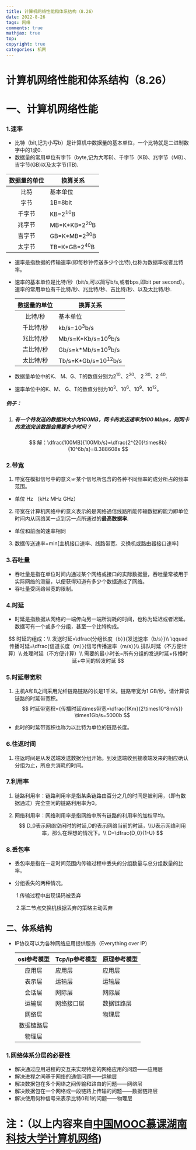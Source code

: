 ```yaml
---
title: 计算机网络性能和体系结构（8.26）
date: 2022-8-26
tags: 网络
comments: true
mathjax: true
top: 
copyright: true
categories: 机网
---
```

# 计算机网络性能和体系结构（8.26）
# 一、计算机网络性能
###  1.速率
* 比特（bit,记为小写b）是计算机中数据量的基本单位，一个比特就是二进制数字中的1或0.
* 数据量的常用单位有字节（byte,记为大写B)、千字节（KB)、兆字节（MB）、吉字节(GB)以及太字节(TB).
<!--more-->
  

  | 数据量的单位 | 换算关系       |
  | :----------: | -------------- |
  |     比特     | 基本单位       |
  |     字节     | 1B=8bit        |
  |    千字节    | KB=2<sup>10</sup>B      |
  |    兆字节    | MB=K*KB=2<sup>20</sup>B |
  |    吉字节    | GB=K*MB=2<sup>30</sup>B |
  |    太字节    | TB=K*GB=2<sup>40</sup>B |

  
* 速率是指数据的传输速率(即每秒钟传送多少个比特),也称为数据率或者比特率。

* 速率的基本单位是比特/秒（bit/s,可以简写b/s,或者bps,即bit per second）。速率的常用单位有千比特/秒、兆比特/秒、吉比特/秒、以及太比特/秒.



  | 数据量的单位 | 换算关系              |
  | :----------: | --------------------- |
  |   比特/秒    | 基本单位              |
  |  千比特/秒   | kb/s=10<sup>3</sup>b/s         |
  |  兆比特/秒   | Mb/s=K*Kb/s=10<sup>6</sup>b/s  |
  |  吉比特/秒   | Gb/s=k*Mb/s=10<sup>9</sup>b/s  |
  |  太比特/秒   | Tb/s=K*Gb/s=10<sup>12</sup>b/s |

* 数据量单位中的K、 M、G、T的数值分别为2<sup>10</sup>、2<sup>20</sup>、 2 <sup>30</sup>、2 <sup>40</sup>.
* 速率单位中的K、M、 G、T的数值分别为10<sup>3</sup>、10<sup>6</sup>、10<sup>9</sup>、10<sup>12</sup>。

#####  例子：

1. ##### 有一个待发送的数据块大小为100MB，网卡的发送速率为100 Mbps，则网卡的发送完该数据会需要多少时间？

   

$$
解：\dfrac{100MB}{100Mb/s}=\dfrac{2^{20}\times8b}{10^6b/s}=8.388608s
$$

###  2.带宽

1. 带宽在模拟信号中的意义☞某个信号所包含的各种不同频率的成分所占的频率范围。

* 单位 Hz （kHz MHz GHz）

2.  带宽在计算机网络中的意义表示的是网络通信线路所能传输数据的能力即单位时间内从网络某一点到另一点所通过的**最高数据率**.

*  单位和前面的速率相同

3. 数据传送速率=min[主机接口速率、线路带宽、交换机或路由器接口速率]

###  3.吞吐量

* 吞吐量是指在单位时间内通过某个网络或接口的实际数据量，吞吐量常被用于实际网络的测量，以便获得知道有多少个数据通过了网络。
* 吞吐量受网络带宽的限制。

###  4.时延

* 时延是指数据从网络的一端传向另一端所消耗的时间，也称为延迟或者迟延。数据可有一个或多个分组，甚至一个比特构成。

  

$$
时延的组成：\\
发送时延=\dfrac{分组长度（b）}{发送速率（b/s）}\\
\qquad传播时延=\dfrac{信道长度（m）}{信号传播速率（m/s）}\\
排队时延（不方便计算）\\
处理时延（不方便计算）\\
需要的最小时长=所有分组的发送时延+传播时延+中间的转发时延
$$

 ###  5.时延带宽积

1. 主机A和B之间采用光纤链路链路的长是1千米。链路带宽为1 GB/秒。请计算该链路的时延带宽积。
   $$
   时延带宽积={传播时延\times带宽=\dfrac{1Km}{2\times10^8m/s}} \times1Gb/s=5000b
   $$

* 此时的时延带宽积也称为以比特为单位的链路长度。

###  6.往返时间

1. 往返时间是从发送端发送数据分组开始。到发送端收到接收端发来的相应确认分组为止，所总共消耗的时间。

###  7.利用率

1. 链路利用率：链路利用率是指某条链路由百分之几的时间是被利用，（即有数据通过）完全空闲的链路利用率为0。

2. 网络利用率：网络利用率是指网络中所有链路的利用率的加权平均。
   $$
   D_0表示网络空闲时的时延,D的表示网络当前的时延，\\U表示网络利用率，那么在理想的情况下。\\
   D=\dfrac{D_0}{1-U}
   $$
   

###  8.丢包率

* 丢包率是指在一定时间范围内传输过程中丢失的分组数量与总分组数量的比率。

* 分组丢失的两种情况。

  ​	 1.传输过程中出现误码被丢弃

  ​	 2.第二节点交换机根据丢弃的策略主动丢弃

##   二、体系结构

* IP协议可以为各种网络应用提供服务（Everything over IP）



  | osi参考模型                |Tcp/ip参考模型         | 原理参考模型 |
  | :--------------------------:| ------------------ | ------------- |
  | 应用层                      |应用层    	    | 	应用层       |      
  | 表示层                      |运输层    	    | 	运输层       |      
  | 会话层                      |网际层    	    | 	网际层       |      
  | 运输层                      |网络接口层 	    |	数据链路层   |      
  | 网络层                     |              	     | 物理层        |	
  | 数据链路层                 |		     |		     |	
  | 物理层                     |		     |		     |	


###  1.网络体系分层的必要性

* 解决通过应用进程的交互来实现特定的网络应用的问题——应用层
* 解决进程之间基于网络的通信问题——运输层
* 解决数据包在多个网络之间传输和路由的问题——网络层
* 解决数据包在一个网络或一段链路上传输的问题——数据链路层
* 解决使用何种信号来表示比特0和1的问题——物理层

# 注：（以上内容来自[中国MOOC慕课湖南科技大学计算机网络](https://www.icourse163.org/learn/HNKJ-1461816178?tid=1468294445#/learn/announce))

